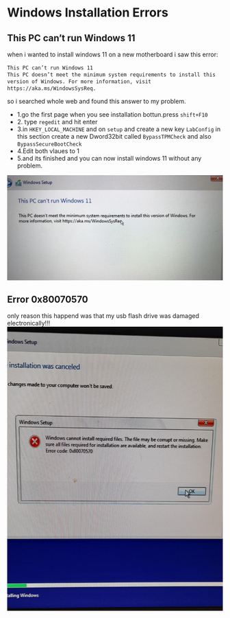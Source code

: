 # Windows Installation Errors


## This PC can’t run Windows 11
when i wanted to install windows 11 on a new motherboard i saw this error:

    This PC can’t run Windows 11
    This PC doesn’t meet the minimum system requirements to install this version of Windows. For more information, visit https://aka.ms/WindowsSysReq.
    
so i searched whole web and found this answer to my problem.

<ul>
<li>1.go the first page when you see installation bottun.press <code>shift+F10</code></li>
<li>2. type <code>regedit</code> and hit enter</li>
<li>3.in <code>HKEY_LOCAL_MACHINE</code> and on <code>setup</code> and create a new key <code>LabConfig</code> in this section create a new Dword32bit called <code>BypassTPMCheck</code> and also <code>BypassSecureBootCheck</code></li>
<li>4.Edit both vlaues to 1</li>
<li>5.and its finished and you can now install windows 11 without any problem.</li>
</ul>

<img src="Error.jpg" alt="Error picture">

## Error 0x80070570
only reason this happend was that my usb flash drive was damaged electronically!!!
<img src="0x80070570.jpg" alt="Error picture 2">



